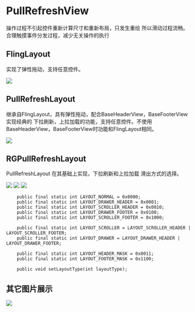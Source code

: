 PullRefreshView  
===================================
操作过程不引起控件重新计算尺寸和重新布局，只发生重绘 所以滑动过程流畅。合理触摸事件分发过程，减少无关操作的执行 
    
FlingLayout
-----------------------------------  
实现了弹性拖动，支持任意控件。
	
![](https://raw.githubusercontent.com/Y-bao/PullRefreshView/master/GIF/1.gif) 
 
PullRefreshLayout
-----------------------------------  
继承自FlingLayout，具有弹性拖动，配合BaseHeaderView，BaseFooterView 实现经典的 下拉刷新，上拉加载的功能，支持任意控件。不使用BaseHeaderView，BaseFooterView时功能和FlingLayout相同。	
	
![](https://raw.githubusercontent.com/Y-bao/PullRefreshView/master/GIF/2.gif) 


RGPullRefreshLayout
-----------------------------------  
PullRefreshLayout 在其基础上实现，下拉刷新和上拉加载 滑出方式的选择。
	
![](https://raw.githubusercontent.com/Y-bao/PullRefreshView/master/GIF/3.gif)
![](https://raw.githubusercontent.com/Y-bao/PullRefreshView/master/GIF/4.gif)
![](https://raw.githubusercontent.com/Y-bao/PullRefreshView/master/GIF/5.gif) 

		public final static int LAYOUT_NORMAL = 0x0000;
		public final static int LAYOUT_DRAWER_HEADER = 0x0001;
		public final static int LAYOUT_SCROLLER_HEADER = 0x0010;
		public final static int LAYOUT_DRAWER_FOOTER = 0x0100;
		public final static int LAYOUT_SCROLLER_FOOTER = 0x1000;

		public final static int LAYOUT_SCROLLER = LAYOUT_SCROLLER_HEADER | LAYOUT_SCROLLER_FOOTER;
		public final static int LAYOUT_DRAWER = LAYOUT_DRAWER_HEADER | LAYOUT_DRAWER_FOOTER;

		public final static int LAYOUT_HEADER_MASK = 0x0011;
		public final static int LAYOUT_FOOTER_MASK = 0x1100;
		
		public void setLayoutType(int layoutType);

其它图片展示
-----------------------------------  
![](https://raw.githubusercontent.com/Y-bao/PullRefreshView/master/GIF/6.gif) 
